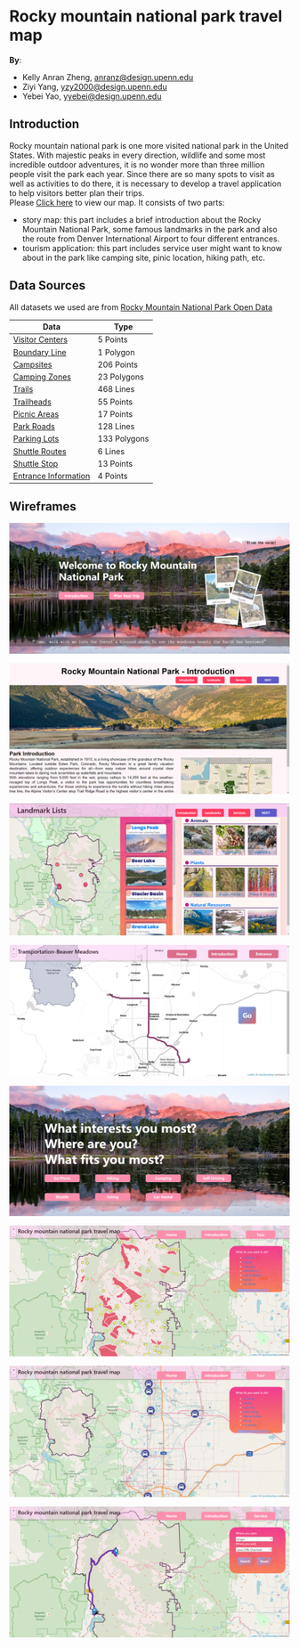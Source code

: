 # Rocky mountain national park travel map

**By**:
* Kelly Anran Zheng, anranz@design.upenn.edu
* Ziyi Yang, yzy2000@design.upenn.edu
* Yebei Yao, yyebei@design.upenn.edu

## Introduction
Rocky mountain national park is one more visited national park in the United States. With majestic peaks in every direction, wildlife and some most incredible outdoor adventures, it is no wonder more than three million people visit the park each year. Since there are so many spots to visit as well as activities to do there, it is necessary to develop a travel application to help visitors better plan their trips.  
Please [Click here](https://anran0716.github.io/musa-611-final/page1-Cover-y.html) to view our map. It consists of two parts:
- story map: this part includes a brief introduction about the Rocky Mountain National Park, some famous landmarks in the park and also the route from Denver International Airport to four different entrances.
- tourism application: this part includes service user might want to know about in the park like camping site, pinic location, hiking path, etc. 
## Data Sources
All datasets we used are from [Rocky Mountain National Park Open Data](https://romo-nps.opendata.arcgis.com/)

|       Data     |        Type            |
|----------------|-------------------------------|
|[Visitor Centers](https://romo-nps.opendata.arcgis.com/datasets/nps::rocky-mountain-national-park-visitor-centers/explore)|5 Points|
|[Boundary Line](https://romo-nps.opendata.arcgis.com/datasets/rocky-mountain-national-park-boundary-line/explore?location=40.355291%2C-105.702647%2C11.00)|1 Polygon|
|[Campsites](https://romo-nps.opendata.arcgis.com/datasets/backcountry-campsites-for-2017/explore?location=40.346309%2C-105.581208%2C11.00&showTable=true)|206 Points|
|[Camping Zones](https://romo-nps.opendata.arcgis.com/datasets/rocky-mountain-national-park-camping-zones/explore?location=40.281596%2C-105.606858%2C10.53)|23 Polygons|
|[Trails](https://romo-nps.opendata.arcgis.com/datasets/rocky-mountain-national-park-trails/explore?location=40.355947%2C-105.694379%2C11.00)|468 Lines|
|[Trailheads](https://romo-nps.opendata.arcgis.com/datasets/rocky-mountain-national-park-trailheads-pt/explore?location=40.324522%2C-105.679883%2C11.92&showTable=true)|55 Points|
|[Picnic Areas](https://romo-nps.opendata.arcgis.com/datasets/nps::rocky-mountain-national-park-picnic-areas/explore?location=40.260344%2C-105.610513%2C10.78)|17 Points|
|[Park Roads](https://romo-nps.opendata.arcgis.com/datasets/rocky-mountain-national-park-park-roads/explore?location=40.342530%2C-105.698910%2C11.75)|128 Lines|
|[Parking Lots](https://romo-nps.opendata.arcgis.com/datasets/nps::rocky-mountain-national-park-parking-lots/explore?location=40.266407%2C-105.835272%2C16.59)|133 Polygons|
|[Shuttle Routes](https://romo-nps.opendata.arcgis.com/datasets/rocky-mountain-national-park-shuttle-routes/explore?location=40.343616%2C-105.580170%2C13.70)|6 Lines|
|[Shuttle Stop](https://romo-nps.opendata.arcgis.com/datasets/rocky-mountain-national-park-shuttlestop-pt/explore?location=40.344708%2C-105.580136%2C13.75)|13 Points|
|[Entrance Information](https://www.mycoloradoparks.com/park/faqs/rmnp-entrances)|4 Points|
## Wireframes
![Rocky Mountain Map](https://github.com/Anran0716/musa-611-final/blob/main/wireframe-img/cover.png)

![Rocky Mountain Map2](https://github.com/Anran0716/musa-611-final/blob/main/wireframe-img/introduction.png)

![Rocky Mountain Map3](https://github.com/Anran0716/musa-611-final/blob/main/wireframe-img/landmark.png)

![Rocky Mountain Map4](https://github.com/Anran0716/musa-611-final/blob/main/wireframe-img/path.png)

![Rocky Mountain Map5](https://github.com/Anran0716/musa-611-final/blob/main/wireframe-img/service.png)

![Rocky Mountain Map6](https://github.com/Anran0716/musa-611-final/blob/main/wireframe-img/camping.png)

![Rocky Mountain Map7](https://github.com/Anran0716/musa-611-final/blob/main/wireframe-img/car.png)

![Rocky Mountain Map8](https://github.com/Anran0716/musa-611-final/blob/main/wireframe-img/route.png)


